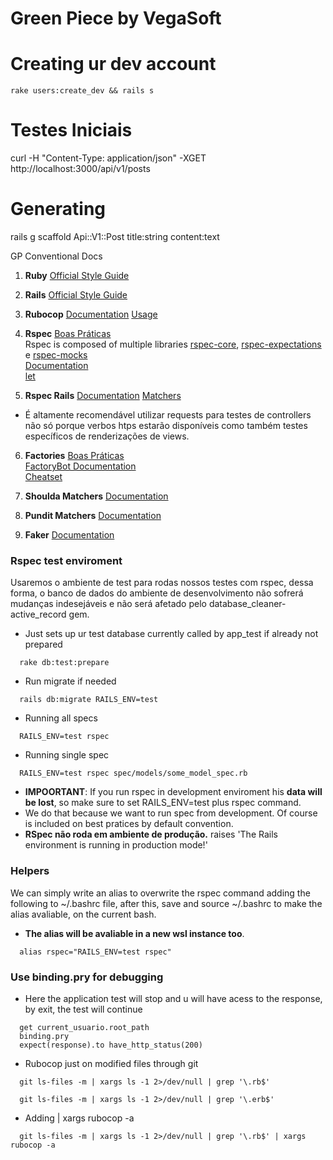 # Green Piece by VegaSoft

# Creating ur dev account
```console
rake users:create_dev && rails s
```
# Testes Iniciais
curl -H "Content-Type: application/json" -XGET http://localhost:3000/api/v1/posts

# Generating
rails g scaffold Api::V1::Post title:string content:text

GP Conventional Docs
1. **Ruby**
  [Official Style Guide](https://rubystyle.guide/)

2. **Rails**
  [Official Style Guide](https://rails.rubystyle.guide/)

3. **Rubocop**
  [Documentation](https://docs.rubocop.org/rubocop/)
  [Usage](https://docs.rubocop.org/rubocop/usage/basic_usage.html)   

4. **Rspec**
  [Boas Práticas](https://www.betterspecs.org)  
  Rspec is composed of multiple libraries [rspec-core](https://rubydoc.info/gems/rspec-core/), [rspec-expectations](https://rubydoc.info/gems/rspec-expectations) e [rspec-mocks](https://rubydoc.info/gems/rspec-mocks)   
  [Documentation](https://relishapp.com/rspec/docs)  
  [let](https://relishapp.com/rspec/rspec-core/docs/helper-methods/let-and-let)

5. **Rspec Rails**
  [Documentation](https://rubydoc.info/gems/rspec-rails/RSpec/Rails)
  [Matchers](https://rubydoc.info/gems/rspec-rails/RSpec/Rails/Matchers)
* É altamente recomendável utilizar requests para testes de controllers não só porque verbos htps estarão disponíveis como também testes específicos de renderizações de views.
  
6. **Factories**
  [Boas Práticas](https://www.betterspecs.org/#factories)   
  [FactoryBot Documentation](https://github.com/thoughtbot/factory_bot/blob/main/GETTING_STARTED.md#defining-factories)   
  [Cheatset](https://devhints.io/factory_bot)

7. **Shoulda Matchers**
  [Documentation](https://github.com/thoughtbot/shoulda-matchers#usage)

8. **Pundit Matchers**
  [Documentation](https://github.com/punditcommunity/pundit-matchers#matchers)
  
9. **Faker**
  [Documentation](https://www.rubydoc.info/gems/faker/)

### Rspec test enviroment
Usaremos o ambiente de test para rodas nossos testes com rspec, dessa forma, o banco de dados do ambiente de desenvolvimento não sofrerá mudanças indesejáveis e não será afetado pelo database_cleaner-active_record gem.  

* Just sets up ur test database currently called by app_test if already not prepared
```console
  rake db:test:prepare
```   
* Run migrate if needed
```console
  rails db:migrate RAILS_ENV=test
```   
* Running all specs
```console
  RAILS_ENV=test rspec
```   
* Running single spec
```console
  RAILS_ENV=test rspec spec/models/some_model_spec.rb
```   
* **IMPOORTANT**: If you run rspec in development enviroment his **data will be lost**, so make sure to set RAILS_ENV=test plus rspec 
command.   
* We do that because we want to run spec from development. Of course is included on best pratices by default convention.
* **RSpec não roda em ambiente de produção.** raises 'The Rails environment is running in production mode!'

### Helpers
We can simply write an alias to overwrite the rspec command adding the following to ~/.bashrc file, after this, save and source ~/.bashrc to make the alias avaliable, on the current bash.   
* **The alias will be avaliable in a new wsl instance too**.
```console
  alias rspec="RAILS_ENV=test rspec"
```   
### Use binding.pry for debugging

* Here the application test will stop and u will have acess to the response, by exit, the test will continue
```console
  get current_usuario.root_path
  binding.pry
  expect(response).to have_http_status(200)
```

* Rubocop just on modified files through git
```console
  git ls-files -m | xargs ls -1 2>/dev/null | grep '\.rb$'
```
```console
  git ls-files -m | xargs ls -1 2>/dev/null | grep '\.erb$'
```
* Adding | xargs rubocop -a
```console
  git ls-files -m | xargs ls -1 2>/dev/null | grep '\.rb$' | xargs rubocop -a
```
